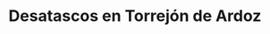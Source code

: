 ---
id: 'service-16'
title: 'Desatascos en Torrejón de Ardoz'
titleMeta: "Desatascos y Poceros en Torrejón de Ardoz - 24/7 "

lugar: 'Torrejón de Ardoz'
mediumImage: 'desatascostorrejondeardoz-md.webp'
largeImage: 'desatascostorrejondeardoz-md.webp'
metaContent: "Desatascos y Poceros en Torrejón de Ardoz 🛠️ Servicio 24/7 🕑 Soluciones eficientes y rápidas para atascos. ¡Contáctanos ya! ☎️ 647 376 782"
canonical: https://www.desatascos-madrid.com/desatascos/desatascos-torrejon-de-ardoz

detailBreadcrumbSubTitle: 'Single Service'
detailBreadcrumbDesc: 'Somos la empresa de desatascos más económica en toda la Comunidad de Madrid. Llámanos y compruébalo.'


title2: 'Desatascos Torrejón de Ardoz'
#PARRAFO color negro de fondo y letras en verde
detailSubTitle: 'Desatascos y poceros en Torrejón de Ardoz: Soluciones a problemas de saneamiento'

#PARRAFO slider
parrafo: "Soluciones rápidas y efectivas para problemas de saneamiento en Torrejón de Ardoz: Servicios de desatascos y pocería"

#PARRAFO Primera pregunta



descripcion: "El saneamiento es una cuestión importante para cualquier hogar o empresa, pero a veces surgen problemas que pueden ser muy desagradables. En Torrejón de Ardoz, hay muchas empresas que ofrecen servicios de desatascos y pocería para ayudar a resolver estos problemas. En este artículo, hablaremos sobre los problemas de saneamiento más comunes en Torrejón de Ardoz y cómo los profesionales de desatascos y pocería pueden ayudar a solucionarlos."
detailDesc: ""

#PARRAFO Segunda pregunta

pregunta2: ¿Qué son los desatascos y la pocería?
descripcion1: "Antes de profundizar en el tema, es importante tener una comprensión básica de los términos utilizados en el campo de los desatascos y la pocería. Los desatascos se refieren a la eliminación de obstrucciones y bloqueos en las tuberías, ya sean en una casa, edificio o empresa. La pocería se refiere al mantenimiento y reparación de sistemas de saneamiento, que incluyen las tuberías, arquetas y pozos."
descripcion2: ""

#PARRAFO Tercera pregunta

pregunta3: Problemas comunes de saneamiento en Torrejón de Ardoz
descripcion3: "Hay varios problemas de saneamiento comunes que pueden afectar a los hogares y empresas en Torrejón de Ardoz. Algunos de los más frecuentes son:"

#Set inner Html con contenido variable

contenidoDescripcion: "
<h3>1. Bloqueos en las tuberías</h3>
<p>Los bloqueos en las tuberías son uno de los problemas más comunes en el saneamiento. Pueden ser causados por una variedad de razones, como el vertido de aceite y grasas por el desagüe o el vertido de restos de comida. Esto puede provocar una acumulación de materiales que bloquean el flujo del agua y los residuos.</p>
<br>

<h3>2. Problemas en las arquetas</h3>
<p>Las arquetas son las cámaras de inspección que se encuentran en los sistemas de saneamiento. Los problemas en las arquetas pueden ser causados por la acumulación de desechos, las raíces de los árboles que han crecido demasiado cerca del sistema, o simplemente por el desgaste y la antigüedad de los materiales.</p>
<br>
<h3>3. Inspección de tuberías con cámaras</h3>
<p>Para identificar problemas en las tuberías de forma precisa y evitar daños innecesarios, Desatascos Pociten utiliza tecnología de punta en inspección de tuberías con cámaras de alta definición. De esta manera, es posible detectar obstrucciones, fisuras o roturas en las tuberías de forma no invasiva y con un alto grado de precisión.</p>
<br>
<h3>4. Problemas en los pozos</h3>
<p>Los pozos son una parte importante del sistema de saneamiento y son utilizados para almacenar y tratar las aguas residuales. Los problemas en los pozos pueden ser causados por una variedad de razones, como la acumulación de materiales en las paredes del pozo, la falta de mantenimiento, o incluso la obstrucción de las tuberías de entrada y salida.</p>
<br>
<h2>Cómo pueden ayudar los profesionales de desatascos y pocería</h2>
<p>Los profesionales de desatascos y pocería pueden proporcionar soluciones a los problemas de saneamiento en Torrejón de Ardoz. Estos son algunos de los servicios que ofrecen:</p>
<br>
<h3>1. Limpieza de tuberías</h3>
<p>Los profesionales de desatascos pueden utilizar una variedad de técnicas para limpiar las tuberías bloqueadas. Estos pueden incluir el uso de cámaras de inspección para identificar el bloqueo, el uso de productos químicos para disolver el bloqueo, o incluso el uso de maquinaria especializada para eliminar el bloqueo.</p>
<br>
<h3>2.Reparación de arquetas y pozos </h3>
<p>Los profesionales de pocería pueden reparar o reemplazar las arquetas y pozos que estén dañados o deteriorados. Esto puede incluir la limpieza de las paredes del pozo, la reparación de las tuberías de entrada y salida, o incluso la instalación de una arqueta nueva.</p>
<br>
<h3>3.Mantenimiento preventivo</h3>
<p>En Desatascos Pociten, están al día con las últimas tecnologías en desatascos y obras de pocería en Seseña. De esta manera, pueden garantizar soluciones rápidas, efectivas y no invasivas a todo tipo de problemas en las redes de alcantarillado y saneamiento.</p>
<br>
<h2>¿Por qué es importante contratar profesionales de desatascos y pocería?</h2>
<p>Aunque puede ser tentador intentar solucionar los problemas de saneamiento por su cuenta, contratar a profesionales de desatascos y pocería puede ofrecer varias ventajas. Estas incluyen:</p>
<br>
<h3>1. Experiencia y conocimiento especializado</h3>
<p>Los profesionales de desatascos y pocería tienen la experiencia y el conocimiento necesarios para solucionar una amplia gama de problemas de saneamiento. Saben cómo identificar y solucionar problemas de manera eficiente y efectiva, lo que puede ahorrar tiempo y dinero a largo plazo.</p>
<br>
<h3>2. Herramientas y equipo especializado</h3>
<p>Los profesionales de desatascos y pocería utilizan herramientas y equipo especializado que pueden no estar disponibles para la persona promedio. Esto les permite solucionar problemas de manera más rápida y efectiva, y con menos daño al sistema de saneamiento en general.</p>
<br>
<h3>3. Servicios garantizadoso</h3>
<p>La mayoría de las empresas de desatascos y pocería ofrecen garantías en sus servicios. Esto significa que si el problema no se resuelve de manera efectiva la primera vez, volverán a solucionarlo sin costo adicional.</p>
<br>




"

#PARRAFO Cuarta pregunta

descripcion4: "En resumen, los problemas de saneamiento son comunes en Torrejón de Ardoz y pueden ser desagradables y costosos si no se solucionan correctamente. Los profesionales de desatascos y pocería pueden ayudar a solucionar estos problemas de manera eficiente y efectiva, y también pueden proporcionar servicios de mantenimiento preventivo para evitar futuros problemas. Si tiene problemas de saneamiento en su hogar o empresa, es recomendable contratar a un profesional de desatascos y pocería para solucionarlos."

#PARRAFO Quinta pregunta



#FAqs de la pagina

accordionData:
 [
    {
      question: '¿Qué es la pocería?',
      answer:
        'La pocería es el mantenimiento y reparación de sistemas de saneamiento, que incluyen las tuberías, arquetas y pozos.',
    },
    {
      question: '¿Cuáles son los problemas más comunes de saneamiento en Torrejón de Ardoz?',
      answer:
        'Los problemas más comunes de saneamiento en Torrejón de Ardoz son los bloqueos en las tuberías, problemas en las arquetas y problemas en los pozos.
',
    },
    {
      question: '¿Por qué es importante contratar a un profesional de desatascos y pocería?',
      answer:
        'Contratar a un profesional de desatascos y pocería puede ahorrar tiempo y dinero a largo plazo, ya que tienen la experiencia, conocimiento y herramientas necesarias para solucionar problemas de saneamiento de manera eficiente y efectiva.
',
    },
      {
      question: '¿Qué servicios ofrecen los profesionales de desatascos y pocería?',
      answer: 'Los profesionales de desatascos y pocería ofrecen servicios de limpieza de tuberías, reparación de arquetas y pozos, y mantenimiento preventivo para evitar futuros problemas de saneamiento.'
    },
      {
      question: '¿Cómo puedo saber si necesito contratar a un profesional de desatascos y pocería?',
      answer:
        'Si experimenta problemas de saneamiento en su hogar o empresa, como bloqueos en las tuberías, problemas en las arquetas o problemas en los pozos, es recomendable contratar a un profesional de desatascos y pocería para solucionarlos de manera eficiente y efectiva.'
    },
  ]

#OPCIONES LI

option1: '✅ Pisos y viviendas en general con problemas de atascos en bañeras, fregaderos o inodoros.'
option2: '✅ Chalets individuales, adosados o pareados de clientes particulares en general con problemas de atascos en arquetas de hojas o tierra. '
option3: '✅ Colegios con atascos en general de aseos y arquetas de patios.'
option4: '✅ Urbanizaciones con atascos, arquetas deterioradas, problemas de tuberías o bajantes.'
option5: '✅ Restaurantes con problemas de atascos en cocina, fregaderos o en los aseos de los clientes.'
option6: '✅ Instalaciones deportivas con problemas en los desagües de las piscina o vaciado de arquetas en los vestuarios.'
option7: '✅ Hoteles para el mantenimiento de sus instalaciones, queriendo dar siempre el mejor servicio a sus huéspedes.'
option 8: '✅ Multinacionales para incidencias o mantenimiento de las instalaciones distribuidas en sus oficinas.'
option 9: '✅ Naves industriales, que generan residuos que sin remedio se acumulan en sus arquetas produciendo atrancos.'


#PARRAFO TEXTO FONDO NEGRO LETRAS VERDES ANTES DE BOTON

parrafo1: '<h2>24 HORAS A TU SERVICIO</h2>'
isFeatured: true
---